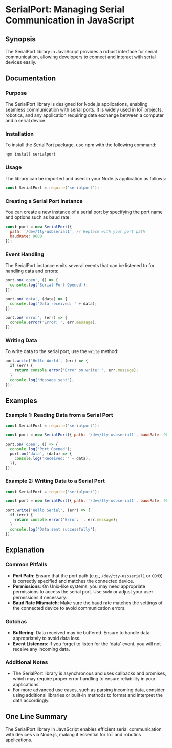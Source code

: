 <!--
Meta Description: # SerialPort: Managing Serial Communication in JavaScript ## Synopsis The SerialPort library in JavaScript provides a robust interface for serial comm...
Meta Keywords: port, data, serialport, serial, javascript
-->

# SerialPort: Managing Serial Communication in JavaScript

## Synopsis
The SerialPort library in JavaScript provides a robust interface for serial communication, allowing developers to connect and interact with serial devices easily.

## Documentation

### Purpose
The SerialPort library is designed for Node.js applications, enabling seamless communication with serial ports. It is widely used in IoT projects, robotics, and any application requiring data exchange between a computer and a serial device.

### Installation
To install the SerialPort package, use npm with the following command:

```bash
npm install serialport
```

### Usage
The library can be imported and used in your Node.js application as follows:

```javascript
const SerialPort = require('serialport');
```

### Creating a Serial Port Instance
You can create a new instance of a serial port by specifying the port name and options such as baud rate:

```javascript
const port = new SerialPort({
  path: '/dev/tty-usbserial1', // Replace with your port path
  baudRate: 9600
});
```

### Event Handling
The SerialPort instance emits several events that can be listened to for handling data and errors:

```javascript
port.on('open', () => {
  console.log('Serial Port Opened');
});

port.on('data', (data) => {
  console.log('Data received: ' + data);
});

port.on('error', (err) => {
  console.error('Error: ', err.message);
});
```

### Writing Data
To write data to the serial port, use the `write` method:

```javascript
port.write('Hello World', (err) => {
  if (err) {
    return console.error('Error on write: ', err.message);
  }
  console.log('Message sent');
});
```

## Examples

### Example 1: Reading Data from a Serial Port
```javascript
const SerialPort = require('serialport');

const port = new SerialPort({ path: '/dev/tty-usbserial1', baudRate: 9600 });

port.on('open', () => {
  console.log('Port Opened');
  port.on('data', (data) => {
    console.log('Received: ' + data);
  });
});
```

### Example 2: Writing Data to a Serial Port
```javascript
const SerialPort = require('serialport');

const port = new SerialPort({ path: '/dev/tty-usbserial1', baudRate: 9600 });

port.write('Hello Serial', (err) => {
  if (err) {
    return console.error('Error: ', err.message);
  }
  console.log('Data sent successfully');
});
```

## Explanation

### Common Pitfalls
- **Port Path**: Ensure that the port path (e.g., `/dev/tty-usbserial1` or `COM3`) is correctly specified and matches the connected device.
- **Permissions**: On Unix-like systems, you may need appropriate permissions to access the serial port. Use `sudo` or adjust your user permissions if necessary.
- **Baud Rate Mismatch**: Make sure the baud rate matches the settings of the connected device to avoid communication errors.

### Gotchas
- **Buffering**: Data received may be buffered. Ensure to handle data appropriately to avoid data loss.
- **Event Listeners**: If you forget to listen for the 'data' event, you will not receive any incoming data.

### Additional Notes
- The SerialPort library is asynchronous and uses callbacks and promises, which may require proper error handling to ensure reliability in your applications.
- For more advanced use cases, such as parsing incoming data, consider using additional libraries or built-in methods to format and interpret the data accordingly.

## One Line Summary
The SerialPort library in JavaScript enables efficient serial communication with devices via Node.js, making it essential for IoT and robotics applications.